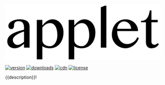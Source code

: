 ![applet](applet.svg)

[![version](https://img.shields.io/npm/v/applet.svg?style=flat-square)](https://www.npmjs.com/package/applet)
[![downloads](https://img.shields.io/npm/dt/applet.svg?style=flat-square)](https://www.npmjs.com/package/applet)
[![cdn](https://data.jsdelivr.com/v1/package/npm/applet/badge)](https://www.jsdelivr.com/package/npm/applet)
[![license](https://img.shields.io/npm/l/applet.svg?style=flat-square)](LICENSE)

{{description}}!